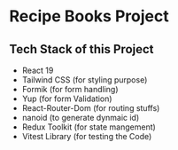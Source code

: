 # Recipe Books Project

## Tech Stack of this Project
- React 19
- Tailwind CSS (for styling purpose)
- Formik (for form handling)
- Yup (for form Validation)
- React-Router-Dom (for routing stuffs)
- nanoid (to generate dynmaic id)
- Redux Toolkit (for state mangement)
- Vitest Library (for testing the Code)

